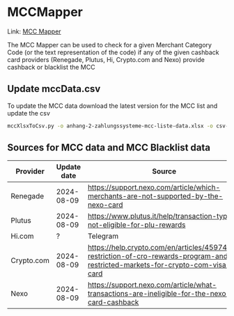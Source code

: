# MCCMapper

Link: [MCC Mapper](https://toroid42.github.io/MCCMapper/)

The MCC Mapper can be used to check for a given Merchant Category Code (or the text representation of the code) if any
of the given cashback card providers (Renegade, Plutus, Hi, Crypto.com and Nexo) provide cashback or blacklist the MCC

## Update mccData.csv

To update the MCC data download the latest version for the MCC list and update the csv

```bash
mccXlsxToCsv.py -o anhang-2-zahlungssysteme-mcc-liste-data.xlsx -o csv-data/availableMccData.csv
```

## Sources for MCC data and MCC Blacklist data

| Provider   | Update date        | Source                                                                                                                         |
|------------|--------------------|--------------------------------------------------------------------------------------------------------------------------------|
| Renegade   | 2024-08-09         | https://support.nexo.com/article/which-merchants-are-not-supported-by-the-nexo-card                                            |
| Plutus     | 2024-08-09         | https://www.plutus.it/help/transaction-types-not-eligible-for-plu-rewards                                                      |
| Hi.com     | ?                  | Telegram                                                                                                                       |
| Crypto.com | 2024-08-09         | https://help.crypto.com/en/articles/4597450-restriction-of-cro-rewards-program-and-restricted-markets-for-crypto-com-visa-card |
| Nexo       | 2024-08-09         | https://support.nexo.com/article/what-transactions-are-ineligible-for-the-nexo-card-cashback                                   |
